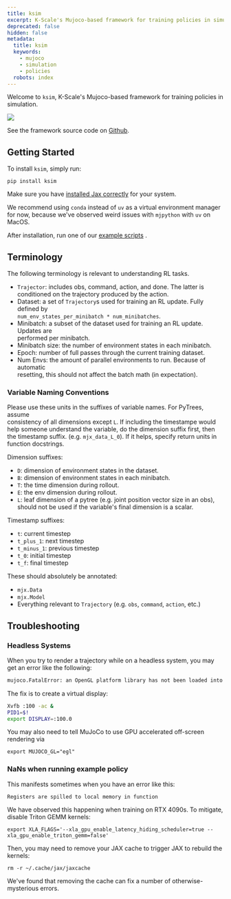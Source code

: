 ```yaml
---
title: ksim
excerpt: K-Scale's Mujoco-based framework for training policies in simulation
deprecated: false
hidden: false
metadata:
  title: ksim
  keywords:
    - mujoco
    - simulation
    - policies
  robots: index
---
```

Welcome to `ksim`, K-Scale's Mujoco-based framework for training policies in simulation.

<Image align="center" src="https://files.readme.io/62a1fb382d2b181d46516cf14909b38ea0359a41cb6d1ba01988ad8f38b2ab77-policy.gif" />

See the framework source code on [Github](https://github.com/kscalelabs/ksim).

## Getting Started

To install `ksim`, simply run:

```
pip install ksim
```

Make sure you have [installed Jax correctly](https://docs.jax.dev/en/latest/installation.html)  for your system.

We recommend using `conda` instead of `uv` as a virtual environment manager for now, because we've observed weird issues with `mjpython` with `uv` on MacOS.

After installation, run one of our [example scripts](https://github.com/kscalelabs/ksim/tree/master/examples) .

## Terminology

The following terminology is relevant to understanding RL tasks.

* `Trajector`: includes obs, command, action, and done. The latter is\
  conditioned on the trajectory produced by the action.
* Dataset: a set of `Trajectory`s used for training an RL update. Fully defined by\
  `num_env_states_per_minibatch * num_minibatches`.
* Minibatch: a subset of the dataset used for training an RL update. Updates are\
  performed per minibatch.
* Minibatch size: the number of environment states in each minibatch.
* Epoch: number of full passes through the current training dataset.
* Num Envs: the amount of parallel environments to run. Because of automatic\
  resetting, this should not affect the batch math (in expectation).

### Variable Naming Conventions

Please use these units in the suffixes of variable names. For PyTrees, assume\
consistency of all dimensions except `L`. If including the timestampe would
help someone understand the variable, do the dimension suffix first, then the
timestamp suffix. (e.g. `mjx_data_L_0`). If it helps, specify return units in
function docstrings.

Dimension suffixes:

* `D`: dimension of environment states in the dataset.
* `B`: dimension of environment states in each minibatch.
* `T`: the time dimension during rollout.
* `E`: the env dimension during rollout.
* `L`: leaf dimension of a pytree (e.g. joint position vector size in an obs),\
  should not be used if the variable's final dimension is a scalar.

Timestamp suffixes:

* `t`: current timestep
* `t_plus_1`: next timestep
* `t_minus_1`: previous timestep
* `t_0`: initial timestep
* `t_f`: final timestep

These should absolutely be annotated:

* `mjx.Data`
* `mjx.Model`
* Everything relevant to `Trajectory` (e.g. `obs`, `command`, `action`, etc.)

## Troubleshooting

### Headless Systems

When you try to render a trajectory while on a headless system, you may get an error like the following:

```bash
mujoco.FatalError: an OpenGL platform library has not been loaded into this process, this most likely means that a valid OpenGL context has not been created before mjr_makeContext was called
```

The fix is to create a virtual display:

```bash
Xvfb :100 -ac &
PID1=$!
export DISPLAY=:100.0
```

You may also need to tell MuJoCo to use GPU accelerated off-screen rendering via

```
export MUJOCO_GL="egl"
```

### NaNs when running example policy

This manifests sometimes when you have an error like this:

`Registers are spilled to local memory in function`

We have observed this happening when training on RTX 4090s. To mitigate, disable Triton GEMM kernels:

```shell
export XLA_FLAGS='--xla_gpu_enable_latency_hiding_scheduler=true --xla_gpu_enable_triton_gemm=false'
```

Then, you may need to remove your JAX cache to trigger JAX to rebuild the kernels:

```shell
rm -r ~/.cache/jax/jaxcache
```

We've found that removing the cache can fix a number of otherwise-mysterious errors.